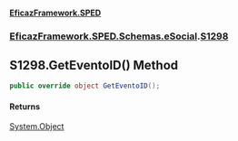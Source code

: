 #### [EficazFramework.SPED](EficazFrameworkSPED.md 'EficazFramework SPED')
### [EficazFramework.SPED.Schemas.eSocial](EficazFramework.SPED.Schemas.eSocial.md 'EficazFramework.SPED.Schemas.eSocial').[S1298](EficazFramework.SPED.Schemas.eSocial/S1298.md 'EficazFramework.SPED.Schemas.eSocial.S1298')

## S1298.GetEventoID() Method

```csharp
public override object GetEventoID();
```

#### Returns
[System.Object](https://docs.microsoft.com/en-us/dotnet/api/System.Object 'System.Object')